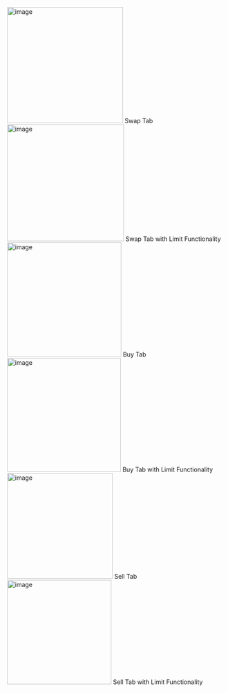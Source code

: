 <img width="268" alt="image" src="https://github.com/user-attachments/assets/8adf9f85-7ad3-481d-ba8d-269a28227e6f" />
Swap Tab


<img width="270" alt="image" src="https://github.com/user-attachments/assets/df42bc66-8adc-41fa-a0e5-08ff07f52a5b" />
Swap Tab with Limit Functionality


<img width="264" alt="image" src="https://github.com/user-attachments/assets/d2eb3a7e-1fce-4c68-83e5-4b930964880c" />
Buy Tab


<img width="263" alt="image" src="https://github.com/user-attachments/assets/87cb1ac3-eabb-411b-a7ff-396c7c3007c4" />
Buy Tab with Limit Functionality


<img width="244" alt="image" src="https://github.com/user-attachments/assets/705cfe20-e745-4e4e-8d04-27359bea707c" />
Sell Tab


<img width="241" alt="image" src="https://github.com/user-attachments/assets/171253e0-3b2f-4fe1-a258-2f170a4b226d" />
Sell Tab with Limit Functionality
